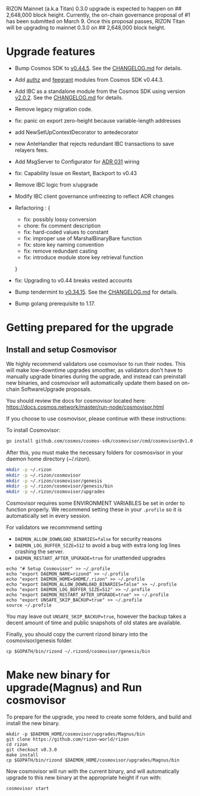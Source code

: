 
 RIZON Mainnet (a.k.a Titan) 0.3.0 upgrade is expected to happen on ## 2,648,000 block height. 
Currently, the on-chain governance proposal of #1 has been submitted on March 9. Once this proposal passes, RIZON Titan will be upgrading to mainnet 0.3.0 on ## 2,648,000 block height. 

# Upgrade features
 - Bump Cosmos SDK to [v0.44.5](https://github.com/cosmos/cosmos-sdk/releases/tag/v0.44.5). See the [CHANGELOG.md](https://github.com/cosmos/cosmos-sdk/blob/v0.44.5/CHANGELOG.md) for details.
 - Add  [authz](https://github.com/cosmos/cosmos-sdk/tree/v0.44.3/x/authz/spec)  and  [feegrant](https://github.com/cosmos/cosmos-sdk/tree/v0.44.3/x/feegrant/spec)  modules from Cosmos SDK v0.44.3.
 - Add IBC as a standalone module from the Cosmos SDK using version [v2.0.2](https://github.com/cosmos/ibc-go/releases/tag/v2.0.2). See the [CHANGELOG.md](https://github.com/cosmos/ibc-go/blob/v2.0.2/CHANGELOG.md) for details.
 - Remove legacy migration code.
 - fix: panic on export zero-height because variable-length addresses
 - add NewSetUpContextDecorator to antedecorator
 - new AnteHandler that rejects redundant IBC transactions to save relayers fees.
 - Add MsgServer to Configurator for [ADR 031](https://github.com/cosmos/cosmos-sdk/blob/58597139fa0fb9e9be60deebee3df1663aa2cfaf/docs/architecture/adr-031-msg-service.md) wiring
 - fix: Capability Issue on Restart, Backport to v0.43
 - Remove IBC logic from x/upgrade
 - Modify IBC client governance unfreezing to reflect ADR changes 
 - Refactoring : {
    - fix: possibly lossy conversion
    - chore: fix comment description
    - fix: hard-coded values to constant
    - fix: improper use of MarshalBinaryBare function
    - fix: store key naming convention
    - fix: remove redundant casting
    - fix: introduce module store key retrieval function
    
   }
 - fix: Upgrading to v0.44 breaks vested accounts
 - Bump tendermint to [v0.34.15](https://github.com/tendermint/tendermint/releases/tag/v0.34.15). See the [CHANGELOG.md](https://github.com/tendermint/tendermint/blob/v0.34.15/CHANGELOG.md#v0.34.15) for details. 
 - Bump golang prerequisite to 1.17. 

# Getting prepared for the upgrade
## Install and setup Cosmovisor

We highly recommend validators use cosmovisor to run their nodes. This will make low-downtime upgrades smoother,
as validators don't have to manually upgrade binaries during the upgrade, and instead can preinstall new binaries, and
cosmovisor will automatically update them based on on-chain SoftwareUpgrade proposals.

You should review the docs for cosmovisor located here: https://docs.cosmos.network/master/run-node/cosmovisor.html

If you choose to use cosmovisor, please continue with these instructions:

To install Cosmovisor:

```sh
go install github.com/cosmos/cosmos-sdk/cosmovisor/cmd/cosmovisor@v1.0.0
```

After this, you must make the necessary folders for cosmosvisor in your daemon home directory (~/.rizon).

```sh
mkdir -p ~/.rizon
mkdir -p ~/.rizon/cosmovisor
mkdir -p ~/.rizon/cosmovisor/genesis
mkdir -p ~/.rizon/cosmovisor/genesis/bin
mkdir -p ~/.rizon/cosmovisor/upgrades
```

Cosmovisor requires some ENVIRONMENT VARIABLES be set in order to function properly.  We recommend setting these in
your `.profile` so it is automatically set in every session.

For validators we recommmend setting
- `DAEMON_ALLOW_DOWNLOAD_BINARIES=false` for security reasons
- `DAEMON_LOG_BUFFER_SIZE=512` to avoid a bug with extra long log lines crashing the server.
- `DAEMON_RESTART_AFTER_UPGRADE=true` for unattended upgrades

```
echo "# Setup Cosmovisor" >> ~/.profile
echo "export DAEMON_NAME=rizond" >> ~/.profile
echo "export DAEMON_HOME=$HOME/.rizon" >> ~/.profile
echo "export DAEMON_ALLOW_DOWNLOAD_BINARIES=false" >> ~/.profile
echo "export DAEMON_LOG_BUFFER_SIZE=512" >> ~/.profile
echo "export DAEMON_RESTART_AFTER_UPGRADE=true" >> ~/.profile
echo "export UNSAFE_SKIP_BACKUP=true" >> ~/.profile
source ~/.profile
```
You may leave out `UNSAFE_SKIP_BACKUP=true`, however the backup takes a decent amount of time and public snapshots of old states are available.

Finally, you should copy the current rizond binary into the cosmovisor/genesis folder.
```
cp $GOPATH/bin/rizond ~/.rizond/cosmovisor/genesis/bin
```


# Make new binary for upgrade(Magnus) and Run cosmovisor 
To prepare for the upgrade, you need to create some folders, and build and install the new binary.

```
mkdir -p $DAEMON_HOME/cosmovisor/upgrades/Magnus/bin
git clone https://github.com/rizon-world/rizon
cd rizon
git checkout v0.3.0
make install
cp $GOPATH/bin/rizond $DAEMON_HOME/cosmovisor/upgrades/Magnus/bin
```

Now cosmovisor will run with the current binary, and will automatically upgrade to this new binary at the appropriate height if run with:
```
cosmovisor start
```
